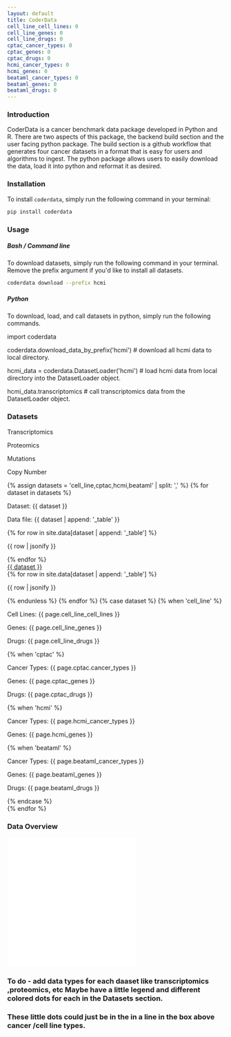 ```yaml
---
layout: default
title: CoderData
cell_line_cell_lines: 0
cell_line_genes: 0
cell_line_drugs: 0
cptac_cancer_types: 0
cptac_genes: 0
cptac_drugs: 0
hcmi_cancer_types: 0
hcmi_genes: 0
beataml_cancer_types: 0
beataml_genes: 0
beataml_drugs: 0
---
```


<link rel="stylesheet" href="assets/css/style.css">

<!-- # Cancer Omics and Drug Experiment Response Data (`coderdata`) Python Package -->

### Introduction
CoderData is a cancer benchmark data package developed in Python and R. 
There are two aspects of this package, the backend build section and the user facing python package.
The build section is a github workflow that generates four cancer datasets in a format that is easy for users and algorithms to ingest. 
The python package allows users to easily download the data, load it into python and reformat it as desired.

### Installation
To install `coderdata`, simply run the following command in your terminal:

```bash
pip install coderdata
```

### Usage
##### Bash / Command line
To download datasets, simply run the following command in your terminal. Remove the prefix argument if you'd like to install all datasets.

```bash
coderdata download --prefix hcmi
```

##### Python
To download, load, and call datasets in python, simply run the following commands. 
<!-- 
```python
import coderdata
coderdata.download_data_by_prefix('hcmi') # download all hcmi data to local directory.
hcmi_data = coderdata.DatasetLoader('hcmi') # load hcmi data from local directory into the DatasetLoader object.
hcmi_data.transcriptomics # call transcriptomics data from the DatasetLoader object.
``` -->
<div class="code-box">
    <p>import coderdata</p>
    <p>coderdata.download_data_by_prefix('hcmi') # download all hcmi data to local directory.</p>
    <p>hcmi_data = coderdata.DatasetLoader('hcmi') # load hcmi data from local directory into the DatasetLoader object.</p>
    <p>hcmi_data.transcriptomics # call transcriptomics data from the DatasetLoader object.</p>
</div>


### Datasets

<div class="legend">
    <p>Transcriptomics<span class="dot dot_transcriptomics"></span></p>
    <p>Proteomics<span class="dot dot_proteomics"></span></p>
    <p>Mutations<span class="dot dot_mutations"></span></p>
    <p>Copy Number<span class="dot dot_copy_number"></span></p>
</div>

<div class="dataset-section">
    {% assign datasets = 'cell_line,cptac,hcmi,beataml' | split: ',' %}
    {% for dataset in datasets %}
    <p>Dataset: {{ dataset }}</p>
    <p>Data file: {{ dataset | append: '_table' }}</p>
    {% for row in site.data[dataset | append: '_table'] %}
        <p>{{ row | jsonify }}</p>
    {% endfor %}
    <div class="dataset-container">
        <a href="datasets/{{ dataset }}" class="dataset-link">{{ dataset }}</a>
        <div class="dataset-blurb">
            {% for row in site.data[dataset | append: '_table'] %}
            <!-- {% unless forloop.first %}  -->
                <span class="dot dot_{{ row[0] | downcase }}"></span> 
                <p>{{ row | jsonify }}</p>
            {% endunless %}
            {% endfor %}
            {% case dataset %}
            {% when 'cell_line' %}
                <p>Cell Lines: {{ page.cell_line_cell_lines }} </p>
                <p>Genes: {{ page.cell_line_genes }} </p>
                <p>Drugs: {{ page.cell_line_drugs }} </p>
            {% when 'cptac' %}
                <p>Cancer Types: {{ page.cptac.cancer_types }} </p>
                <p>Genes: {{ page.cptac_genes }} </p>
                <p>Drugs: {{ page.cptac_drugs }} </p>
            {% when 'hcmi' %}
                <p>Cancer Types: {{ page.hcmi_cancer_types }} </p>
                <p>Genes: {{ page.hcmi_genes }} </p>
            {% when 'beataml' %}
                <p>Cancer Types: {{ page.beataml_cancer_types }}</p>
                <p>Genes: {{ page.beataml_genes }}</p>
                <p>Drugs: {{ page.beataml_drugs }}</p>
            {% endcase %}
        </div>
    </div>
    {% endfor %}

</div>


<!-- 
<div class="dataset-section">

    <div class="dataset-container">
        <a href="datasets/cell-line" class="dataset-link">Cell Line</a>
        <div class="dataset-blurb">
            <p>Cell Lines: </p>
            <p>Genes: </p>
            <p>Drugs: </p>
        </div>
    </div>

    <div class="dataset-container">
        <a href="datasets/cptac" class="dataset-link">CPTAC</a>
        <div class="dataset-blurb">
            <p>Cancer Types: </p>
            <p>Genes: </p>
            <p>Drugs: </p>
        </div>
    </div>

    <div class="dataset-container">
        <a href="datasets/hcmi" class="dataset-link">HCMI</a>
        <div class="dataset-blurb">
            <p>Cancer Types: </p>
            <p>Genes: </p>
            <p>Drugs: </p>
        </div>
    </div>

    <div class="dataset-container">
        <a href="datasets/beataml" class="dataset-link">BeatAML</a>
        <div class="dataset-blurb">
            <p>Cancer Types: </p>
            <p>Genes: </p>
        </div>
    </div>

</div> -->

### Data Overview

<div class="flex-container"> 
    <div class="flex-item">
        <embed src="{{ 'assets/stats/Fig0_Overview.pdf' | relative_url }}" type="application/pdf" />
    </div>
    <div class="flex-item">
        <embed src="{{ 'assets/stats/Fig5_Sample_Summary.pdf' | relative_url }}" type="application/pdf" />
    </div>
</div>



### To do - add data types for each daaset like transcriptomics ,proteomics, etc Maybe have a little legend and different colored dots for each in the Datasets section.
### These little dots could just be in the in a line in the box above cancer /cell line types.